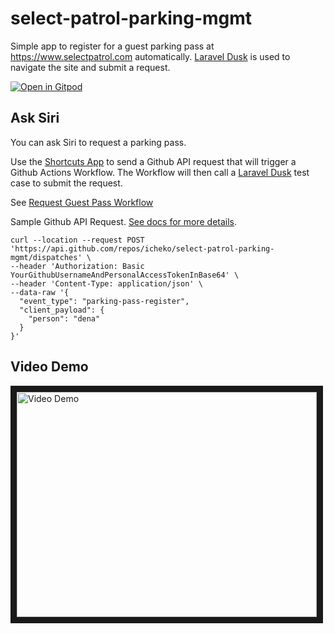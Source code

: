 # select-patrol-parking-mgmt
Simple app to register for a guest parking pass at https://www.selectpatrol.com automatically. [Laravel Dusk](https://laravel.com/docs/5.8/dusk) is used to navigate the site and submit a request.

[![Open in Gitpod](https://gitpod.io/button/open-in-gitpod.svg)](https://gitpod.io/#https://github.com/icheko/select-patrol-parking-mgmt)

## Ask Siri
You can ask Siri to request a parking pass.

Use the [Shortcuts App](https://apps.apple.com/us/app/shortcuts/id915249334) to send a Github API request that will trigger a Github Actions Workflow. The Workflow will then call a [Laravel Dusk](https://laravel.com/docs/5.8/dusk) test case to submit the request.

See [Request Guest Pass Workflow](.github/workflows/request-guest-pass.yml)

Sample Github API Request. [See docs for more details](https://developer.github.com/v3/repos/#create-a-repository-dispatch-event).

````
curl --location --request POST 'https://api.github.com/repos/icheko/select-patrol-parking-mgmt/dispatches' \
--header 'Authorization: Basic YourGithubUsernameAndPersonalAccessTokenInBase64' \
--header 'Content-Type: application/json' \
--data-raw '{
  "event_type": "parking-pass-register",
  "client_payload": {
    "person": "dena"
  }
}'
````

## Video Demo

<a href="http://www.youtube.com/watch?feature=player_embedded&v=Poe0CX5H25g
" target="_blank"><img src="http://img.youtube.com/vi/Poe0CX5H25g/0.jpg" 
alt="Video Demo" width="480" height="360" border="10" /></a>

